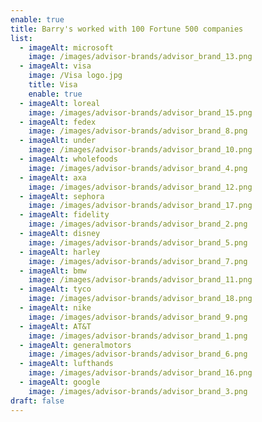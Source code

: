 ```yaml
---
enable: true
title: Barry's worked with 100 Fortune 500 companies
list:
  - imageAlt: microsoft
    image: /images/advisor-brands/advisor_brand_13.png
  - imageAlt: visa
    image: /Visa logo.jpg
    title: Visa
    enable: true
  - imageAlt: loreal
    image: /images/advisor-brands/advisor_brand_15.png
  - imageAlt: fedex
    image: /images/advisor-brands/advisor_brand_8.png
  - imageAlt: under
    image: /images/advisor-brands/advisor_brand_10.png
  - imageAlt: wholefoods
    image: /images/advisor-brands/advisor_brand_4.png
  - imageAlt: axa
    image: /images/advisor-brands/advisor_brand_12.png
  - imageAlt: sephora
    image: /images/advisor-brands/advisor_brand_17.png
  - imageAlt: fidelity
    image: /images/advisor-brands/advisor_brand_2.png
  - imageAlt: disney
    image: /images/advisor-brands/advisor_brand_5.png
  - imageAlt: harley
    image: /images/advisor-brands/advisor_brand_7.png
  - imageAlt: bmw
    image: /images/advisor-brands/advisor_brand_11.png
  - imageAlt: tyco
    image: /images/advisor-brands/advisor_brand_18.png
  - imageAlt: nike
    image: /images/advisor-brands/advisor_brand_9.png
  - imageAlt: AT&T
    image: /images/advisor-brands/advisor_brand_1.png
  - imageAlt: generalmotors
    image: /images/advisor-brands/advisor_brand_6.png
  - imageAlt: lufthands
    image: /images/advisor-brands/advisor_brand_16.png
  - imageAlt: google
    image: /images/advisor-brands/advisor_brand_3.png
draft: false
---
```

